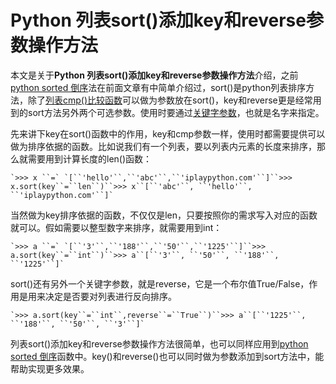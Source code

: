 # Python 列表sort()添加key和reverse参数操作方法

本文是关于**Python 列表sort()添加key和reverse参数操作方法**介绍，之前[python sorted 倒序](http://www.iplaypy.com/jinjie/jj114.html)法在前面文章有中简单介绍过，sort()是python列表排序方法，除了[列表cmp()比较函数](http://www.iplaypy.com/jinjie/list-cmp.html)可以做为参数放在sort()，key和reverse更是经常用到的sort方法另外两个可选参数。使用时要通过[关键字参数](http://www.iplaypy.com/jinjie/jj130.html)，也就是名字来指定。

先来讲下key在sort()函数中的作用，key和cmp参数一样，使用时都需要提供可以做为排序依据的函数。比如说我们有一个列表，要以列表内元素的长度来排序，那么就需要用到计算长度的len()函数：

```
`>>> x ``=` `[``'hello'``,``'abc'``,``'iplaypython.com'``]``>>> x.sort(key``=``len``)``>>> x``[``'abc'``, ``'hello'``, ``'iplaypython.com'``]`
```

当然做为key排序依据的函数，不仅仅是len，只要按照你的需求写入对应的函数就可以。假如需要以整型数字来排序，就需要用到int：

```
`>>> a ``=` `[``'3'``,``'188'``,``'50'``,``'1225'``]``>>> a.sort(key``=``int``)``>>> a``[``'3'``, ``'50'``, ``'188'``, ``'1225'``]`
```

sort()还有另外一个关键字参数，就是reverse，它是一个布尔值True/False，作用是用来决定是否要对列表进行反向排序。

```
`>>> a.sort(key``=``int``,reverse``=``True``)``>>> a``[``'1225'``, ``'188'``, ``'50'``, ``'3'``]`
```

列表sort()添加key和reverse参数操作方法很简单，也可以同样应用到[python sorted 倒序](http://www.iplaypy.com/jinjie/jj114.html)函数中。key()和reverse()也可以同时做为参数添加到sort方法中，能帮助实现更多效果。